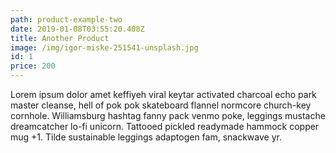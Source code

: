 ```yaml
---
path: product-example-two
date: 2019-01-08T03:55:20.408Z
title: Another Product
image: /img/igor-miske-251541-unsplash.jpg
id: 1
price: 200
---
```

Lorem ipsum dolor amet keffiyeh viral keytar activated charcoal echo park master cleanse, hell of pok pok skateboard flannel normcore church-key cornhole. Williamsburg hashtag fanny pack venmo poke, leggings mustache dreamcatcher lo-fi unicorn. Tattooed pickled readymade hammock copper mug +1. Tilde sustainable leggings adaptogen fam, snackwave yr.
